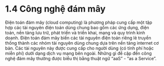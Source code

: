 # 1.4 Công nghệ đám mây
Điện toán đám mây (cloud computing) là phương pháp cung cấp một tập hợp các tài nguyên điện toán dùng chung bao gồm các ứng dụng, điện toán, nền tảng lưu trữ, phát triển và triển khai, mạng và quy trình kinh doanh. Điện toán đám mây biến các tài nguyên điện toán riêng lẻ truyền thống thành các nhóm tài nguyên dùng chung dựa trên nền tảng internet cơ bản. Các tài nguyên này được cung cấp cho người dùng (có tính phí hoặc miễn phí) dưới dạng dịch vụ mạng bên ngoài. Những gì đề cập đến công nghệ đám mây thường được biểu thị bằng thuật ngữ “aaS” - “as a Service”.
